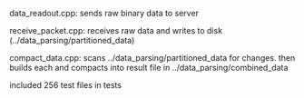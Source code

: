 data_readout.cpp: sends raw binary data to server

receive_packet.cpp: receives raw data and writes to disk (../data_parsing/partitioned_data)

compact_data.cpp: scans ../data_parsing/partitioned_data for changes. then builds each and compacts into result file in ../data_parsing/combined_data

included 256 test files in tests